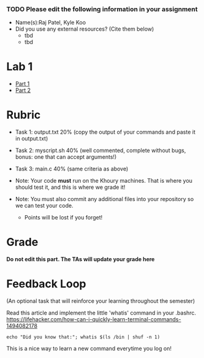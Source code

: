 ### TODO Please edit the following information in your assignment

- Name(s):Raj Patel, Kyle Koo
- Did you use any external resources? (Cite them below)
  - tbd
  - tbd

# Lab 1

* [Part 1](./part1-shell.md)
* [Part 2](./part2-IntroC.md)

# Rubric

* Task 1: output.txt 20% (copy the output of your commands and paste it in output.txt)
* Task 2: myscript.sh 40% (well commented, complete without bugs, bonus: one that can accept arguments!)
* Task 3: main.c 40% (same criteria as above)

* Note: Your code **must** run on the Khoury machines. That is where you should test it, and this is where we grade it!
* Note: You must also commit any additional files into your repository so we can test your code.
  * Points will be lost if you forget!

# Grade

**Do not edit this part. The TAs will update your grade here**

# Feedback Loop

(An optional task that will reinforce your learning throughout the semester)

Read this article and implement the little 'whatis' command in your .bashrc. https://lifehacker.com/how-can-i-quickly-learn-terminal-commands-1494082178

```
echo "Did you know that:"; whatis $(ls /bin | shuf -n 1)
```

This is a nice way to learn a new command everytime you log on!
